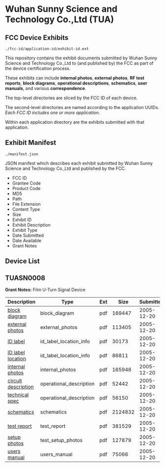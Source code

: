 # Wuhan Sunny Science and Technology Co.,Ltd (TUA)
## FCC Device Exhibits

```
./fcc-id/application-id/exhibit-id.ext
```

This repository contains the exhibit documents submitted by Wuhan Sunny Science and Technology Co.,Ltd to (and published by) the FCC as part of the device certification process.

These exhibits can include **internal photos**, **external photos**, **RF test reports**, **block diagrams**, **operational descriptions**, **schematics**, **user manuals**, and various **correspondence**.

The top-level directories are sliced by the FCC ID of each device.

The second-level directories are named according to the application UUIDs. *Each FCC ID includes one or more application.*

Within each application directory are the exhibits submitted with that application. 

## Exhibit Manifest

```
./manifest.json
```

JSON manifest which describes each exhibit submitted by Wuhan Sunny Science and Technology Co.,Ltd and published by the FCC.

- FCC ID
- Grantee Code
- Product Code
- MD5
- Path
- File Extension
- Content Type
- Size
- Exhibit ID
- Exhibit Description
- Exhibit Type
- Date Submitted
- Date Available
- Grant Notes

## Device List
## TUASN0008
**Grant Notes:** Film U-Turn Signal Device

| Description | Type | Ext | Size | Submitted | Available |
| ----------- | ---- | --- | ---- | --------- | --------- |
| [block diagram](TUASN0008/4092be79a36a193f02d0f3860ea2d92a/613181.pdf) | block_diagram | pdf | 169447 | 2005-12-20 | 2005-12-19 |
| [external photos](TUASN0008/4092be79a36a193f02d0f3860ea2d92a/613182.pdf) | external_photos | pdf | 113405 | 2005-12-20 | 2005-12-19 |
| [ID label](TUASN0008/4092be79a36a193f02d0f3860ea2d92a/613184.pdf) | id_label_location_info | pdf | 30173 | 2005-12-20 | 2005-12-19 |
| [ID label location](TUASN0008/4092be79a36a193f02d0f3860ea2d92a/613186.pdf) | id_label_location_info | pdf | 86811 | 2005-12-20 | 2005-12-19 |
| [internal photos](TUASN0008/4092be79a36a193f02d0f3860ea2d92a/613185.pdf) | internal_photos | pdf | 165948 | 2005-12-20 | 2005-12-19 |
| [circuit description](TUASN0008/4092be79a36a193f02d0f3860ea2d92a/613183.pdf) | operational_description | pdf | 52442 | 2005-12-20 | 2005-12-19 |
| [technical spec](TUASN0008/4092be79a36a193f02d0f3860ea2d92a/613191.pdf) | operational_description | pdf | 56150 | 2005-12-20 | 2005-12-19 |
| [schematics](TUASN0008/4092be79a36a193f02d0f3860ea2d92a/613189.pdf) | schematics | pdf | 2124832 | 2005-12-20 | 2005-12-19 |
| [test report](TUASN0008/4092be79a36a193f02d0f3860ea2d92a/613188.pdf) | test_report | pdf | 381529 | 2005-12-20 | 2005-12-19 |
| [setup photos](TUASN0008/4092be79a36a193f02d0f3860ea2d92a/613190.pdf) | test_setup_photos | pdf | 127879 | 2005-12-20 | 2005-12-19 |
| [users manual](TUASN0008/4092be79a36a193f02d0f3860ea2d92a/613187.pdf) | users_manual | pdf | 75066 | 2005-12-20 | 2005-12-19 |
